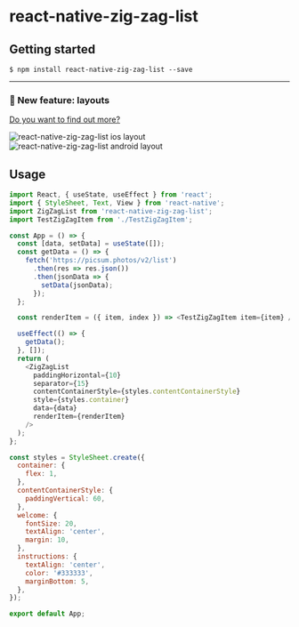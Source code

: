 
# react-native-zig-zag-list

## Getting started

`$ npm install react-native-zig-zag-list --save`


-----

### :raised_hands: New feature: layouts

[Do you want to find out more?](#layouts-and-custom-interpolations)

![react-native-zig-zag-list ios layout](https://i.imgur.com/e1WbZcu.gif)
![react-native-zig-zag-list android layout](https://i.imgur.com/wG0o6sP.gif)

## Usage
```javascript
import React, { useState, useEffect } from 'react';
import { StyleSheet, Text, View } from 'react-native';
import ZigZagList from 'react-native-zig-zag-list';
import TestZigZagItem from './TestZigZagItem';

const App = () => {
  const [data, setData] = useState([]);
  const getData = () => {
    fetch('https://picsum.photos/v2/list')
      .then(res => res.json())
      .then(jsonData => {
        setData(jsonData);
      });
  };

  const renderItem = ({ item, index }) => <TestZigZagItem item={item} />;

  useEffect(() => {
    getData();
  }, []);
  return (
    <ZigZagList
      paddingHorizontal={10}
      separator={15}
      contentContainerStyle={styles.contentContainerStyle}
      style={styles.container}
      data={data}
      renderItem={renderItem}
    />
  );
};

const styles = StyleSheet.create({
  container: {
    flex: 1,
  },
  contentContainerStyle: {
    paddingVertical: 60,
  },
  welcome: {
    fontSize: 20,
    textAlign: 'center',
    margin: 10,
  },
  instructions: {
    textAlign: 'center',
    color: '#333333',
    marginBottom: 5,
  },
});

export default App;
```
  
